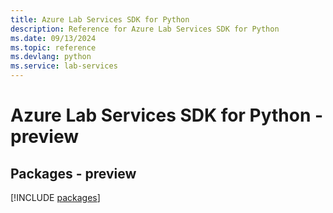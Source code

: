 ```yaml
---
title: Azure Lab Services SDK for Python
description: Reference for Azure Lab Services SDK for Python
ms.date: 09/13/2024
ms.topic: reference
ms.devlang: python
ms.service: lab-services
---
```

# Azure Lab Services SDK for Python - preview
## Packages - preview
[!INCLUDE [packages](lab-services-index.md)]